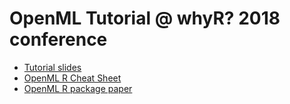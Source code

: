 OpenML Tutorial @ whyR? 2018 conference
========
- [Tutorial slides](http://openml.github.io/articles/slides/whyR2018_tutorial/slides_tutorial.html)
- [OpenML R Cheat Sheet](https://github.com/openml/openml-r/blob/master/vignettes/openml-cheatsheet.pdf)
- [OpenML R package paper](https://arxiv.org/abs/1701.01293)
